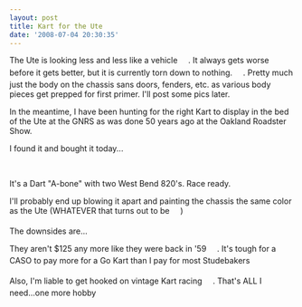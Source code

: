 ```yaml
---
layout: post
title: Kart for the Ute
date: '2008-07-04 20:30:35'
---
```

The Ute is looking less and less like a vehicle <img src="http://forum.studebakerdriversclub.com/images/icon_smile_sad.gif" border="0" alt="" width="15" height="15" align="middle" />.  It always gets worse before it gets better, but it is currently torn down to nothing.  <img src="http://forum.studebakerdriversclub.com/images/icon_smile_shock.gif" border="0" alt="" width="15" height="15" align="middle" />. Pretty much just the body on the chassis sans doors, fenders, etc. as various body pieces get prepped for first primer. I'll post some pics later.

In the meantime, I have been hunting for the right Kart to display in the bed of the Ute at the GNRS as was done 50 years ago at the Oakland Roadster Show.

I found it and bought it today...<span style="font-family: Verdana,Arial,Helvetica; color: midnightblue; font-size: x-small;"><span id="msg" class="spnMessageText">

<img src="http://i149.photobucket.com/albums/s66/ddstnkmp/DartABonewithtwin820s.jpg" border="0" alt="" />

<img src="http://i149.photobucket.com/albums/s66/ddstnkmp/DartABone-frontview.jpg" border="0" alt="" />

</span></span>It's a Dart "A-bone" with two West Bend 820's.  Race ready.

I'll probably end up blowing it apart and painting the chassis the same color as the Ute (WHATEVER that turns out to be <img src="http://forum.studebakerdriversclub.com/images/icon_smile.gif" border="0" alt="" width="15" height="15" align="middle" />)

The downsides are...

They aren't $125 any more like they were back in '59 <img src="http://forum.studebakerdriversclub.com/images/icon_smile_sad.gif" border="0" alt="" width="15" height="15" align="middle" />.  It's tough for a CASO to pay more for a Go Kart than I pay for most Studebakers <img src="http://forum.studebakerdriversclub.com/images/icon_smile_blackeye.gif" border="0" alt="" width="15" height="15" align="middle" />

Also, I'm liable to get hooked on vintage Kart racing <img src="http://forum.studebakerdriversclub.com/images/icon_smile_approve.gif" border="0" alt="" width="15" height="15" align="middle" />.  That's ALL I need...one more hobby <img src="http://forum.studebakerdriversclub.com/images/icon_smile_angry.gif" border="0" alt="" width="15" height="15" align="middle" />
